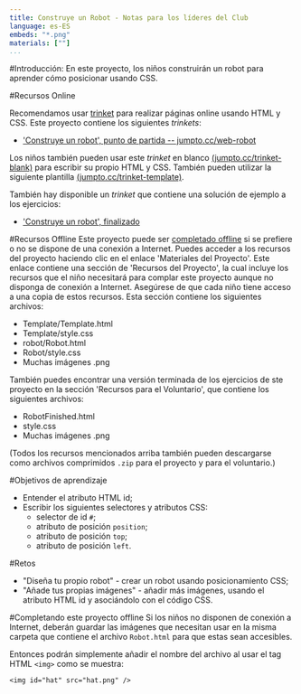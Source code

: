 ```yaml
---
title: Construye un Robot - Notas para los líderes del Club
language: es-ES
embeds: "*.png"
materials: [""]
...
```


#Introducción:
En este proyecto, los niños construirán un robot para aprender cómo posicionar usando CSS.

#Recursos Online

Recomendamos usar [trinket](https://trinket.io/) para realizar páginas online usando HTML y CSS. Este proyecto contiene los siguientes *trinkets*:

+ ['Construye un robot', punto de partida -- jumpto.cc/web-robot](http://jumpto.cc/web-robot)

Los niños también pueden usar este *trinket* en blanco [(jumpto.cc/trinket-blank)](http://jumpto.cc/trinket-blank) para escribir su propio HTML y CSS. También pueden utilizar la siguiente plantilla [(jumpto.cc/trinket-template)](http://jumpto.cc/trinket-template).

También hay disponible un *trinket* que contiene una solución de ejemplo a los ejercicios:

+ ['Construye un robot', finalizado](https://trinket.io/html/00736c0e18)

#Recursos Offline
Este proyecto puede ser [completado offline](https://www.codeclubprojects.org/en-GB/resources/webdev-working-offline/) si se prefiere o no se dispone de una conexión a Internet. Puedes acceder a los recursos del proyecto haciendo clic en el enlace 'Materiales del Proyecto'. Este enlace contiene una sección de 'Recursos del Proyecto', la cual incluye los recursos que el niño necesitará para complar este proyecto aunque no disponga de conexión a Internet. Asegúrese de que cada niño tiene acceso a una copia de estos recursos. Esta sección contiene los siguientes archivos:

+ Template/Template.html
+ Template/style.css
+ robot/Robot.html
+ Robot/style.css
+ Muchas imágenes .png

También puedes encontrar una versión terminada de los ejercicios de ste proyecto en la sección 'Recursos para el Voluntario', que contiene los siguientes archivos:

+ RobotFinished.html
+ style.css
+ Muchas imágenes .png

(Todos los recursos mencionados arriba también pueden descargarse como archivos comprimidos `.zip` para el proyecto y para el voluntario.)

#Objetivos de aprendizaje
+ Entender el atributo HTML id;
+ Escribir los siguientes selectores y atributos CSS:
	+ selector de id `#`;
	+ atributo de posición `position`;
	+ atributo de posición `top`;
	+ atributo de posición `left`.

#Retos
+ "Diseña tu propio robot" - crear un robot usando posicionamiento CSS;
+ "Añade tus propias imágenes" - añadir más imágenes, usando el atributo HTML id y asociándolo con el código CSS.

#Completando este proyecto offline
Si los niños no disponen de conexión a Internet, deberán guardar las imágenes que necesitan usar en la misma carpeta que contiene el archivo `Robot.html` para que estas sean accesibles.

Entonces podrán simplemente añadir el nombre del archivo al usar el tag HTML `<img>` como se muestra:

```
<img id="hat" src="hat.png" />
```
